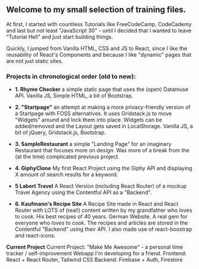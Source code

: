 ## Welcome to my small selection of training files. 

At first, I started with countless Tutorials like FreeCodeCamp, CodeCademy and last but not least "JavaScript 30" - until I decided that I wanted to leave "Tutorial Hell" and just start building things.

Quickly, I jumped from Vanilla HTML, CSS and JS to React, since I like the reusability of React's Components and because I like "dynamic" pages that are not just static sites.

### Projects in chronological order (old to new):
- **1. Rhyme Checker**
  a simple static page that uses the (open) Datamuse API. Vanilla JS, Simple HTML, a bit of Bootstrap.

- **2. "Startpage"**
  an attempt at making a more privacy-friendly version of a Startpage with FOSS alternatives. It uses Gridstack.js to move "Widgets" around and lock them into place.
  Widgets can be added/removed and the Layout gets saved in LocalStorage.
  Vanilla JS, a bit of jQuery, Gridstack.js, Bootstrap.

- **3. SampleRestaurant**
  a simple "Landing Page" for an imaginary Restaurant that focuses more on design. Was more of a break from the (at the time) complicated previous project.

- **4. GiphyClone**
  My first React Project using the Giphy API and displaying X amount of search results for a keyword.

- **5 Labert Travel** 
  A React Version (including React Router) of a mockup Travel Agency using the Contentful API as a "Backend".

- **6. Kaufmann's Recipe Site**
  A Recipe Site made in React and React Router with LOTS of (real!) content written by my grandfather who loves to cook. His best recipes of 40 years. German Website.
  A real gem for everyone who loves to cook. 
  The recipes and articles are stored in the Contentful "Backend" using their API. I also made use of react-boostrap and react-icons.

**Current Project**
Current Project: "Make Me Awesome" - a personal time tracker / self-improvement Webapp I'm developing for a friend.
Frontend: React + React Router, Tailwind CSS
Backend: Firebase + Auth, Firestore

